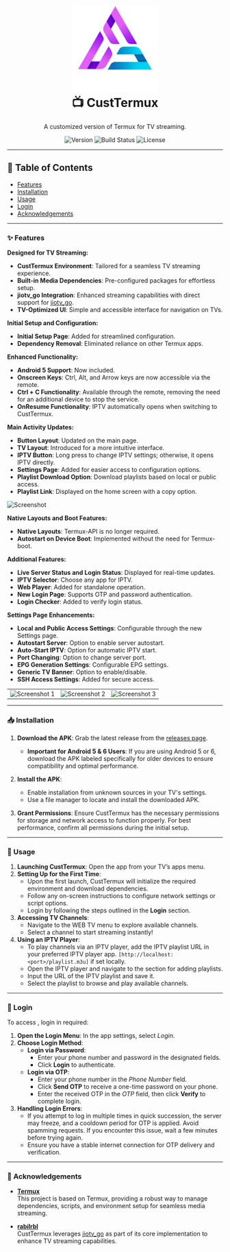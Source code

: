 <h1 align="center">
  <br>
  <a href="#">
    <img src="_assets/logos/CustTermux-icon.png" alt="CustTermux Icon" width="200">
  </a>
  <br>
  📺 CustTermux
  <br>
</h1>

<p align="center">A customized version of Termux for TV streaming.</p>

<p align="center">
  <img src="https://img.shields.io/badge/version-4.8.2-blue" alt="Version">
  <img src="https://img.shields.io/badge/build-stable-brightgreen" alt="Build Status">
  <img src="https://img.shields.io/badge/license-GPLv3-orange" alt="License">
</p>

---

## 📑 Table of Contents
- [Features](#-features)
- [Installation](#-installation)
- [Usage](#-usage)
- [Login](#-login)
- [Acknowledgements](#-acknowledgements)

---

### ✨ Features
**Designed for TV Streaming:**
- **CustTermux Environment**: Tailored for a seamless TV streaming experience.
- **Built-in Media Dependencies**: Pre-configured packages for effortless setup.
- **jiotv_go Integration**: Enhanced streaming capabilities with direct support for [jiotv_go](https://github.com/rabilrbl/jiotv_go).
- **TV-Optimized UI**: Simple and accessible interface for navigation on TVs.

**Initial Setup and Configuration:**
- **Initial Setup Page**: Added for streamlined configuration.
- **Dependency Removal**: Eliminated reliance on other Termux apps.

**Enhanced Functionality:**
- **Android 5 Support**: Now included.
- **Onscreen Keys**: Ctrl, Alt, and Arrow keys are now accessible via the remote.
- **Ctrl + C Functionality**: Available through the remote, removing the need for an additional device to stop the service.
- **OnResume Functionality**: IPTV automatically opens when switching to CustTermux.

**Main Activity Updates:**
- **Button Layout**: Updated on the main page.
- **TV Layout**: Introduced for a more intuitive interface.
- **IPTV Button**: Long press to change IPTV settings; otherwise, it opens IPTV directly.
- **Settings Page**: Added for easier access to configuration options.
- **Playlist Download Option**: Download playlists based on local or public access.
- **Playlist Link**: Displayed on the home screen with a copy option.

![Screenshot](https://i.imgur.com/yGZ6JBZl.png)

**Native Layouts and Boot Features:**
- **Native Layouts**: Termux-API is no longer required.
- **Autostart on Device Boot**: Implemented without the need for Termux-boot.

**Additional Features:**
- **Live Server Status and Login Status**: Displayed for real-time updates.
- **IPTV Selector**: Choose any app for IPTV.
- **Web Player**: Added for standalone operation.
- **New Login Page**: Supports OTP and password authentication.
- **Login Checker**: Added to verify login status.

**Settings Page Enhancements:**
- **Local and Public Access Settings**: Configurable through the new Settings page.
- **Autostart Server**: Option to enable server autostart.
- **Auto-Start IPTV**: Option for automatic IPTV start.
- **Port Changing**: Option to change server port.
- **EPG Generation Settings**: Configurable EPG settings.
- **Generic TV Banner**: Option to enable/disable.
- **SSH Access Settings**: Added for secure access.

<table>
  <tr>
    <td><img src="https://i.imgur.com/0BUJ4nY.png" alt="Screenshot 1" width="400"/></td>
    <td><img src="https://i.imgur.com/lGeQXz9.png" alt="Screenshot 2" width="400"/></td>
    <td><img src="https://i.imgur.com/VUEl2yw.png" alt="Screenshot 3" width="400"/></td>
  </tr>
</table>


---

### 📥 Installation

1. **Download the APK**: Grab the latest release from the [releases page](https://github.com/siddharthsky/CustTermux/releases).
   - **Important for Android 5 & 6 Users**: If you are using Android 5 or 6, download the APK labeled specifically for older devices to ensure compatibility and optimal performance.

2. **Install the APK**:
   - Enable installation from unknown sources in your TV's settings.
   - Use a file manager to locate and install the downloaded APK.

3. **Grant Permissions**: Ensure CustTermux has the necessary permissions for storage and network access to function properly. For best performance, confirm all permissions during the initial setup.


---

### 🚀 Usage

1. **Launching CustTermux**: Open the app from your TV’s apps menu.
2. **Setting Up for the First Time**:
   - Upon the first launch, CustTermux will initialize the required environment and download dependencies.
   - Follow any on-screen instructions to configure network settings or script options.
   - Login by following the steps outlined in the **Login** section.
3. **Accessing TV Channels**:
   - Navigate to the WEB TV menu to explore available channels.
   - Select a channel to start streaming instantly!
4. **Using an IPTV Player**:
   - To play channels via an IPTV player, add the IPTV playlist URL in your preferred IPTV player app. `[http://localhost:<port>/playlist.m3u]` if set locally.
   - Open the IPTV player and navigate to the section for adding playlists.
   - Input the URL of the IPTV playlist and save it.
   - Select the playlist to browse and play available channels.

---

### 🔐 Login

To access , login in required:

1. **Open the Login Menu**: In the app settings, select *Login*.
2. **Choose Login Method**:
   - **Login via Password**:
     - Enter your phone number and password in the designated fields.
     - Click **Login** to authenticate.
   - **Login via OTP**:
     - Enter your phone number in the *Phone Number* field.
     - Click **Send OTP** to receive a one-time password on your phone.
     - Enter the received OTP in the *OTP* field, then click **Verify** to complete login.
3. **Handling Login Errors**:
   - If you attempt to log in multiple times in quick succession, the server may freeze, and a cooldown period for OTP is applied. Avoid spamming requests. If you encounter this issue, wait a few minutes before trying again.
   - Ensure you have a stable internet connection for OTP delivery and verification.

---

### 🙌 Acknowledgements

- **[Termux](https://github.com/termux)**  
  This project is based on Termux, providing a robust way to manage dependencies, scripts, and environment setup for seamless media streaming.

- **[rabilrbl](https://github.com/rabilrbl)**  
  CustTermux leverages [jiotv_go](https://github.com/rabilrbl/jiotv_go) as part of its core implementation to enhance TV streaming capabilities.
